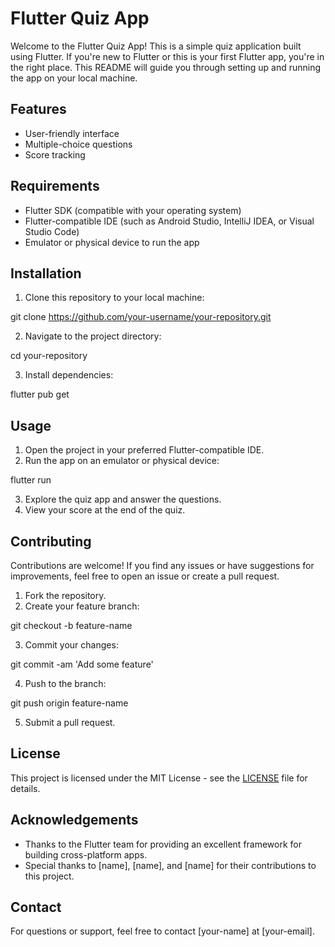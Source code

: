# Flutter Quiz App

Welcome to the Flutter Quiz App! This is a simple quiz application built using Flutter. If you're new to Flutter or this is your first Flutter app, you're in the right place. This README will guide you through setting up and running the app on your local machine.

## Features

- User-friendly interface
- Multiple-choice questions
- Score tracking

## Requirements

- Flutter SDK (compatible with your operating system)
- Flutter-compatible IDE (such as Android Studio, IntelliJ IDEA, or Visual Studio Code)
- Emulator or physical device to run the app

## Installation

1. Clone this repository to your local machine:

git clone https://github.com/your-username/your-repository.git

2. Navigate to the project directory:

cd your-repository

3. Install dependencies:

flutter pub get

## Usage

1. Open the project in your preferred Flutter-compatible IDE.
2. Run the app on an emulator or physical device:

flutter run

3. Explore the quiz app and answer the questions.
4. View your score at the end of the quiz.

## Contributing

Contributions are welcome! If you find any issues or have suggestions for improvements, feel free to open an issue or create a pull request.

1. Fork the repository.
2. Create your feature branch:

git checkout -b feature-name

3. Commit your changes:

git commit -am 'Add some feature'

4. Push to the branch:

git push origin feature-name

5. Submit a pull request.

## License

This project is licensed under the MIT License - see the [LICENSE](LICENSE) file for details.

## Acknowledgements

- Thanks to the Flutter team for providing an excellent framework for building cross-platform apps.
- Special thanks to [name], [name], and [name] for their contributions to this project.

## Contact

For questions or support, feel free to contact [your-name] at [your-email].